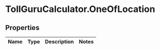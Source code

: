 # TollGuruCalculator.OneOfLocation

## Properties
Name | Type | Description | Notes
------------ | ------------- | ------------- | -------------

